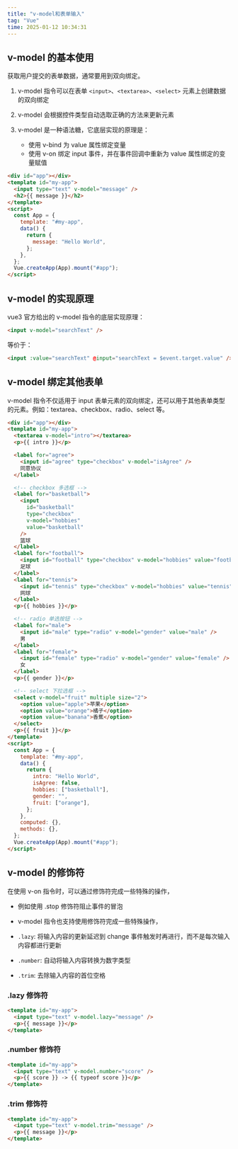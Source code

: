 ```yaml
---
title: "v-model和表单输入"
tag: "Vue"
time: 2025-01-12 10:34:31
---
```


## v-model 的基本使用

获取用户提交的表单数据，通常要用到双向绑定。

1. v-model 指令可以在表单 `<input>`、`<textarea>`、`<select>` 元素上创建数据的双向绑定

2. v-model 会根据控件类型自动选取正确的方法来更新元素

3. v-model 是一种语法糖，它底层实现的原理是：

   - 使用 v-bind 为 value 属性绑定变量
   - 使用 v-on 绑定 input 事件，并在事件回调中重新为 value 属性绑定的变量赋值

```html
<div id="app"></div>
<template id="my-app">
  <input type="text" v-model="message" />
  <h2>{{ message }}</h2>
</template>
<script>
  const App = {
    template: "#my-app",
    data() {
      return {
        message: "Hello World",
      };
    },
  };
  Vue.createApp(App).mount("#app");
</script>
```

## v-model 的实现原理

vue3 官方给出的 v-model 指令的底层实现原理：

```html
<input v-model="searchText" />
```

等价于：

```html
<input :value="searchText" @input="searchText = $event.target.value" />
```

## v-model 绑定其他表单

v-model 指令不仅适用于 input 表单元素的双向绑定，还可以用于其他表单类型的元素。例如：textarea、checkbox、radio、select 等。

```html
<div id="app"></div>
<template id="my-app">
  <textarea v-model="intro"></textarea>
  <p>{{ intro }}</p>

  <label for="agree">
    <input id="agree" type="checkbox" v-model="isAgree" />
    同意协议
  </label>

  <!-- checkbox 多选框 -->
  <label for="basketball">
    <input
      id="basketball"
      type="checkbox"
      v-model="hobbies"
      value="basketball"
    />
    篮球
  </label>
  <label for="football">
    <input id="football" type="checkbox" v-model="hobbies" value="football" />
    足球
  </label>
  <label for="tennis">
    <input id="tennis" type="checkbox" v-model="hobbies" value="tennis" />
    网球
  </label>
  <p>{{ hobbies }}</p>

  <!-- radio 单选按钮 -->
  <label for="male">
    <input id="male" type="radio" v-model="gender" value="male" />
    男
  </label>
  <label for="female">
    <input id="female" type="radio" v-model="gender" value="female" />
    女
  </label>
  <p>{{ gender }}</p>

  <!-- select 下拉选框 -->
  <select v-model="fruit" multiple size="2">
    <option value="apple">苹果</option>
    <option value="orange">橘子</option>
    <option value="banana">香蕉</option>
  </select>
  <p>{{ fruit }}</p>
</template>
<script>
  const App = {
    template: "#my-app",
    data() {
      return {
        intro: "Hello World",
        isAgree: false,
        hobbies: ["basketball"],
        gender: "",
        fruit: ["orange"],
      };
    },
    computed: {},
    methods: {},
  };
  Vue.createApp(App).mount("#app");
</script>
```

## v-model 的修饰符

在使用 v-on 指令时，可以通过修饰符完成一些特殊的操作，

- 例如使用 .stop 修饰符阻止事件的冒泡

- v-model 指令也支持使用修饰符完成一些特殊操作，

- `.lazy`: 将输入内容的更新延迟到 change 事件触发时再进行，而不是每次输入内容都进行更新

- `.number`: 自动将输入内容转换为数字类型

- `.trim`: 去除输入内容的首位空格

### .lazy 修饰符

```html
<template id="my-app">
  <input type="text" v-model.lazy="message" />
  <p>{{ message }}</p>
</template>
```

### .number 修饰符

```html
<template id="my-app">
  <input type="text" v-model.number="score" />
  <p>{{ score }} -> {{ typeof score }}</p>
</template>
```

### .trim 修饰符

```html
<template id="my-app">
  <input type="text" v-model.trim="message" />
  <p>{{ message }}</p>
</template>
```
